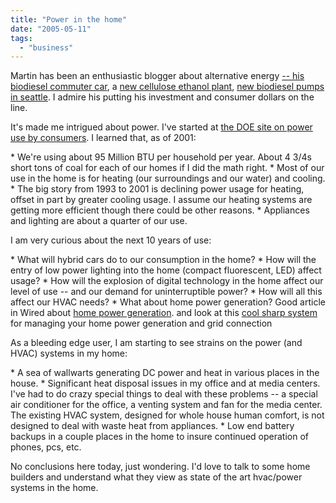 ```yaml
---
title: "Power in the home"
date: "2005-05-11"
tags: 
  - "business"
---
```


Martin has been an enthusiastic blogger about alternative energy [\-- his biodiesel commuter car](http://www.martinandalex.com/blog/archives/2005/05/going_biodiesel.html), a [new cellulose ethanol plant](http://www.martinandalex.com/blog/archives/2005/05/iogen_close_to.html), [new biodiesel pumps in seattle](http://www.martinandalex.com/blog/archives/2005/05/new_biodiesel_p.html). I admire his putting his investment and consumer dollars on the line.

It's made me intrigued about power. I've started at [the DOE site on power use by consumers](http://www.eia.doe.gov/emeu/recs/recs2001/publicuse2001.html). I learned that, as of 2001:

\* We're using about 95 Million BTU per household per year. About 4 3/4s short tons of coal for each of our homes if I did the math right. \* Most of our use in the home is for heating (our surroundings and our water) and cooling. \* The big story from 1993 to 2001 is declining power usage for heating, offset in part by greater cooling usage. I assume our heating systems are getting more efficient though there could be other reasons. \* Appliances and lighting are about a quarter of our use.

I am very curious about the next 10 years of use:

\* What will hybrid cars do to our consumption in the home? \* How will the entry of low power lighting into the home (compact fluorescent, LED) affect usage? \* How will the explosion of digital technology in the home affect our level of use -- and our demand for uninterruptible power? \* How will all this affect our HVAC needs? \* What about home power generation? Good article in Wired about [home power generation](http://www.wired.com/news/wiredmag/1,2167,67465,00.html). and look at this [cool sharp system](http://www.engadget.com/entry/1234000507043014/) for managing your home power generation and grid connection

As a bleeding edge user, I am starting to see strains on the power (and HVAC) systems in my home:

\* A sea of wallwarts generating DC power and heat in various places in the house. \* Significant heat disposal issues in my office and at media centers. I've had to do crazy special things to deal with these problems -- a special air conditioner for the office, a venting system and fan for the media center. The existing HVAC system, designed for whole house human comfort, is not designed to deal with waste heat from appliances. \* Low end battery backups in a couple places in the home to insure continued operation of phones, pcs, etc.

No conclusions here today, just wondering. I'd love to talk to some home builders and understand what they view as state of the art hvac/power systems in the home.
